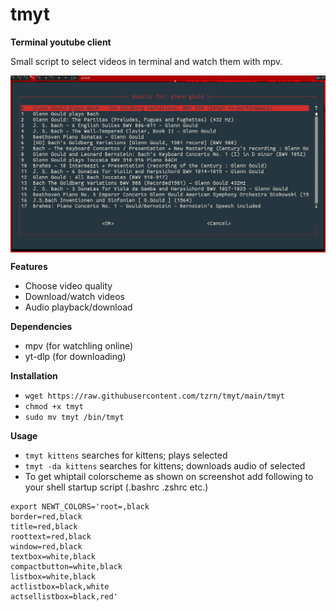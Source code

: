 # tmyt
**Terminal youtube client**

Small script to select videos in terminal and watch them with mpv.

<img src="screenshot.png" alt="drawing" width="700" align="center" />

**Features**
+ Choose video quality
+ Download/watch videos
+ Audio playback/download

**Dependencies**
+ mpv (for watchling online)
+ yt-dlp (for downloading)

**Installation**
+ `wget https://raw.githubusercontent.com/tzrn/tmyt/main/tmyt`
+ `chmod +x tmyt`
+ `sudo mv tmyt /bin/tmyt`


**Usage**
+ `tmyt kittens` searches for kittens; plays selected
+ `tmyt -da kittens` searches for kittens; downloads audio of selected
+ To get whiptail colorscheme as shown on screenshot add following to your shell startup script (.bashrc .zshrc etc.)

```
export NEWT_COLORS='root=,black
border=red,black 
title=red,black
roottext=red,black
window=red,black 
textbox=white,black
compactbutton=white,black
listbox=white,black
actlistbox=black,white
actsellistbox=black,red'
```
